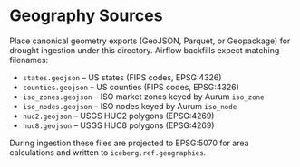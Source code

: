 # Geography Sources

Place canonical geometry exports (GeoJSON, Parquet, or Geopackage) for drought ingestion under this directory.  Airflow backfills expect matching filenames:

- `states.geojson` – US states (FIPS codes, EPSG:4326)
- `counties.geojson` – US counties (FIPS codes, EPSG:4326)
- `iso_zones.geojson` – ISO market zones keyed by Aurum `iso_zone`
- `iso_nodes.geojson` – ISO nodes keyed by Aurum `iso_node`
- `huc2.geojson` – USGS HUC2 polygons (EPSG:4269)
- `huc8.geojson` – USGS HUC8 polygons (EPSG:4269)

During ingestion these files are projected to EPSG:5070 for area calculations and written to `iceberg.ref.geographies`.
